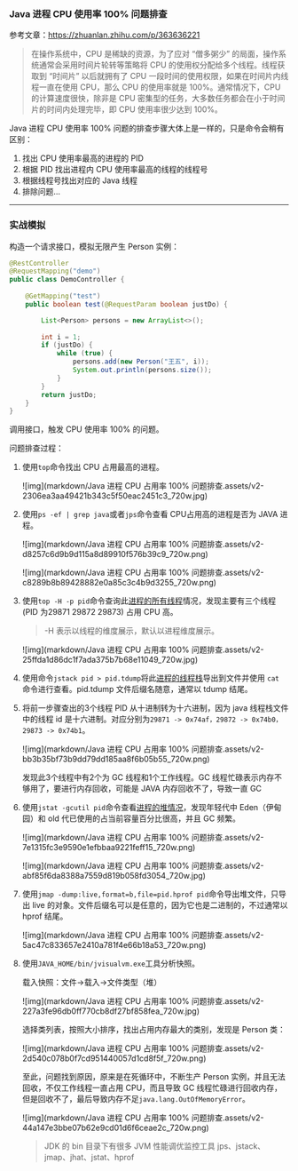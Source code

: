 ### Java 进程 CPU 使用率 100% 问题排查

参考文章：https://zhuanlan.zhihu.com/p/363636221

>   在操作系统中，CPU 是稀缺的资源，为了应对 “僧多粥少” 的局面，操作系统通常会采用时间片轮转等策略将 CPU 的使用权分配给多个线程。线程获取到 “时间片” 以后就拥有了 CPU 一段时间的使用权限，如果在时间片内线程一直在使用 CPU，那么 CPU 的使用率就是 100%。通常情况下，CPU 的计算速度很快，除非是 CPU 密集型的任务，大多数任务都会在小于时间片的时间内处理完毕，即 CPU 使用率很少达到 100%。

Java 进程 CPU 使用率 100% 问题的排查步骤大体上是一样的，只是命令会稍有区别：

1.  找出 CPU 使用率最高的进程的 PID
2.  根据 PID 找出进程内 CPU 使用率最高的线程的线程号
3.  根据线程号找出对应的 Java 线程
4.  排除问题…

---

### 实战模拟

构造一个请求接口，模拟无限产生 Person 实例：

```java
@RestController
@RequestMapping("demo")
public class DemoController {
    
    @GetMapping("test")
    public boolean test(@RequestParam boolean justDo) {

        List<Person> persons = new ArrayList<>();
        
        int i = 1;
        if (justDo) {
            while (true) {
                persons.add(new Person("王五", i));
                System.out.println(persons.size());
            }
        }
        return justDo;
    }
}
```

调用接口，触发 CPU 使用率 100% 的问题。

问题排查过程：

1.  使用`top`命令找出 CPU 占用最高的进程。

    ![img](markdown/Java 进程 CPU 占用率 100% 问题排查.assets/v2-2306ea3aa49421b343c5f50eac2451c3_720w.jpg)

    

2.  使用`ps -ef | grep java`或者`jps`命令查看 CPU占用高的进程是否为 JAVA 进程。

    ![img](markdown/Java 进程 CPU 占用率 100% 问题排查.assets/v2-d8257c6d9b9d115a8d89910f576b39c9_720w.png)

    ![img](markdown/Java 进程 CPU 占用率 100% 问题排查.assets/v2-c8289b8b89428882e0a85c3c4b9d3255_720w.png)

    

3.  使用`top -H -p pid`命令查询此<u>进程的所有线程</u>情况，发现主要有三个线程 (PID 为29871 29872 29873) 占用 CPU 高。

    >   -H 表示以线程的维度展示，默认以进程维度展示。

    ![img](markdown/Java 进程 CPU 占用率 100% 问题排查.assets/v2-25ffda1d86dc1f7ada375b7b68e11049_720w.jpg)

    

4.  使用命令`jstack pid > pid.tdump`将此<u>进程的线程栈</u>导出到文件并使用 `cat` 命令进行查看。pid.tdump 文件后缀名随意，通常以 tdump 结尾。

    

5.  将前一步骤查出的3个线程 PID 从十进制转为十六进制，因为 java 线程栈文件中的线程 id 是十六进制。对应分别为`29871 -> 0x74af，29872 -> 0x74b0，29873 -> 0x74b1`。

    ![img](markdown/Java 进程 CPU 占用率 100% 问题排查.assets/v2-bb3b35bf73b9dd79dd185aa8f6b05b55_720w.png)

    发现此3个线程中有2个为 GC 线程和1个工作线程。GC 线程忙碌表示内存不够用了，要进行内存回收，可能是 JAVA 内存回收不了，导致一直 GC

    

6.  使用`jstat -gcutil pid`命令查看<u>进程的堆情况</u>，发现年轻代中 Eden（伊甸园）和 old 代已使用的占当前容量百分比很高，并且 GC 频繁。

    ![img](markdown/Java 进程 CPU 占用率 100% 问题排查.assets/v2-7e1315fc3e9590e1efbbaa9221feff15_720w.png)

    ![img](markdown/Java 进程 CPU 占用率 100% 问题排查.assets/v2-abf85f6da8388a7559d819b058fd3054_720w.jpg)

    

7.  使用`jmap -dump:live,format=b,file=pid.hprof pid`命令导出堆文件，只导出 live 的对象。文件后缀名可以是任意的，因为它也是二进制的，不过通常以 hprof 结尾。

    ![img](markdown/Java 进程 CPU 占用率 100% 问题排查.assets/v2-5ac47c833657e2410a781f4e66b18a53_720w.png)

    

8.  使用`JAVA_HOME/bin/jvisualvm.exe`工具分析快照。

    载入快照：文件→载入→文件类型（堆）

    ![img](markdown/Java 进程 CPU 占用率 100% 问题排查.assets/v2-227a3fe96db0ff770cb8df27bf858fea_720w.jpg)

    选择类列表，按照大小排序，找出占用内存最大的类别，发现是 Person 类：

    ![img](markdown/Java 进程 CPU 占用率 100% 问题排查.assets/v2-2d540c078b0f7cd951440057d1cd8f5f_720w.png)

    至此，问题找到原因，原来是在死循环中，不断生产 Person 实例，并且无法回收，不仅工作线程一直占用 CPU，而且导致 GC 线程忙碌进行回收内存，但是回收不了，最后导致内存不足`java.lang.OutOfMemoryError`。

    ![img](markdown/Java 进程 CPU 占用率 100% 问题排查.assets/v2-44a147e3bbe07b62e9cd01d6f6ceae2c_720w.png)

    >   JDK 的 bin 目录下有很多 JVM 性能调优监控工具 jps、jstack、jmap、jhat、jstat、hprof